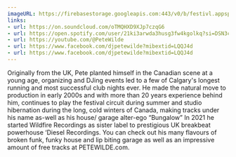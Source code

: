 ```yaml
---
imageURL: https://firebasestorage.googleapis.com:443/v0/b/festivl.appspot.com/o/userContent%2FDE7817A9-E476-44CD-A695-4AF49DB2B839.png?alt=media&token=ac480a4d-ec90-47bb-a7e9-338874430c4b
links:
- url: https://on.soundcloud.com/oTMQHXD9XJp7czqG6
- url: https://open.spotify.com/user/21ki3arwda3husg3fw4kgolkq?si=DSN3cHOuQ3ukn5exdUMs-w
- url: https://youtube.com/@PeteWilde
- url: https://www.facebook.com/djpetewilde?mibextid=LQQJ4d
- url: https://www.facebook.com/djpetewilde?mibextid=LQQJ4d
---
```

Originally from the UK, Pete planted himself in the Canadian scene at a young age, organizing and DJing events led to a few of Calgary's longest running and most successful club nights ever. He made the natural move to production in early 2000s and with more than 20 years experience behind him, continues to play the festival circuit during summer and studio hibernation during the long, cold winters of Canada, making tracks under his name as-well as his house/ garage alter-ego “Bungalow” In 2021 he started Wildfire Recordings as sister label to prestigious UK  breakbeat powerhouse ‘Diesel Recordings. You can check out his many flavours of broken funk, funky house and lip biting garage as well as an impressive amount of free tracks at PETEWILDE.com. 